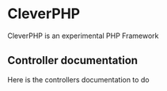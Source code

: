 # CleverPHP
CleverPHP is an experimental PHP Framework

## Controller documentation
Here is the controllers documentation to do
